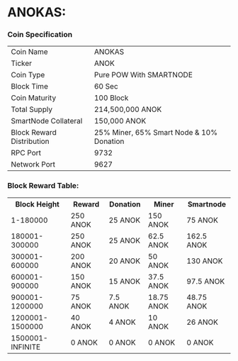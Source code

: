 # ANOKAS:

### Coin Specification

<table>
<tr><td>Coin Name</td><td>ANOKAS</td></tr>
<tr><td>Ticker</td><td>ANOK</td></tr>
<tr><td>Coin Type</td><td>Pure POW With SMARTNODE</td></tr>
<tr><td>Block Time</td><td>60 Sec</td></tr>
<tr><td>Coin Maturity</td><td>100 Block</td></tr>
<tr><td>Total Supply</td><td>214,500,000 ANOK</td></tr>
<tr><td>SmartNode Collateral</td><td>150,000 ANOK</td></tr>
<tr><td>Block Reward Distribution</td><td>25% Miner, 65% Smart Node & 10% Donation</td></tr>
<tr><td>RPC Port</td><td>9732</td></tr>
<tr><td>Network Port</td><td>9627</td></tr>
</table>

### Block Reward Table:

<table>
<th>Block Height</th><th>Reward</th><th>Donation</th><th>Miner</th><th>Smartnode</th>
<tr><td>1-180000</td><td>250 ANOK</td><td>25 ANOK</td><td>150 ANOK</td><td>75 ANOK</td>
<tr><td>180001-300000</td><td>250 ANOK</td><td>25 ANOK</td><td>62.5 ANOK</td><td>162.5 ANOK</td>
<tr><td>300001-600000</td><td>200 ANOK</td><td>20 ANOK</td><td>50 ANOK</td><td>130 ANOK</td>
<tr><td>600001-900000</td><td>150 ANOK</td><td>15 ANOK</td><td>37.5 ANOK</td><td>97.5 ANOK</td>
<tr><td>900001-1200000</td><td>75 ANOK</td><td>7.5 ANOK</td><td>18.75 ANOK</td><td>48.75 ANOK</td>
<tr><td>1200001-1500000</td><td>40 ANOK</td><td>4 ANOK</td><td>10 ANOK</td><td>26 ANOK</td>
<tr><td>1500001-INFINITE</td><td>0 ANOK</td><td>0 ANOK</td><td>0 ANOK</td><td>0 ANOK</td>
</table>